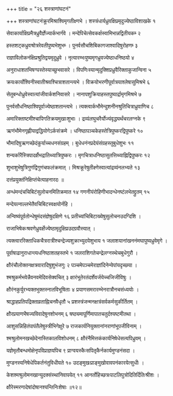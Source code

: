 +++
title = "२६ शस्त्राणांघटनं"

+++
शस्त्राणांघटनंक्रूरमिश्राश्विमृगतीक्ष्णभे । शस्त्रंधार्यध्रुवक्षिप्रमृदुज्येष्ठाविशाखके १

सेवाकार्याक्षिप्रमैत्रध्रुवैर्ज्ञेज्यार्कभार्गवे । मन्देपिचेत्सेवकर्क्षस्वामिभान्नद्वितीयकम्‍ २

हस्तशट्कध्रुवश्रोत्ररेवतीपुष्यभेशुभम्‍ । पुनर्वसौचशिबिकागजाश्वादिषुरोहणम्‍ ३

राज्ञाविलोकनंक्षिप्रश्रुतिद्वयमृदुध्रुवे । नृत्यारम्भःपुष्यमृगध्रुवज्येष्ठाधनिष्ठयो ४

अनुराधाशतभिषग्घस्तेस्याच्छुभवासरे । विपणिःस्यान्मृदुक्शिप्रध्रुवैरिक्ताकुजान्विना ५

क्रयःकार्योश्विनीस्वातीश्रवश्चित्राशतान्त्यभे । विक्रयोभरणीपूर्वात्रयाश्लेषासुमिश्रभे ६

सेतुबन्धोध्रुवेस्वात्यांजीवार्कशनिवासरे । नानापशुक्रियाहस्तपुष्यार्द्रामृगमिश्रभे ७

पुनर्वसौधनिष्ठाश्विपूर्वाज्येष्ठाशतान्त्यभे । त्यक्त्वार्कभौमेन्दुशनीनश्रुतिचित्राध्रुवाणिच ८

अमारिक्ताष्टमीश्चापिगतिक्रयमुखाःशुभाः । द्रव्यंलघुचरैर्योज्यंवृद्ध्यर्थंचरलग्नके ९

ऋणंभौमेनगृह्णीयाद्वद्धियोगेऽर्कसंक्रमे । धनिष्ठापञ्चकेहस्तेत्रिपुष्करद्विपुष्करे १०

भौमादिषुऋणच्छेदंकुर्याच्चधनसंग्रहम् । बुधेधनंनप्रदेयंसंग्रहस्तुबुधेशुभः ११

शन्यर्कारैस्त्रिपादर्क्षैभद्रातिथ्यात्रिपुष्करः । मृगचित्राधनिष्ठासुतत्तिथ्याह्निद्विपुष्करः १२

शुभाशुभेषुत्रिगुणंद्विगुणंचफलंक्रमात् । मिश्रक्रूरेषुतीक्ष्णेस्वात्यांद्रव्यंनलभ्यते १३

दत्तंप्रयुक्तंनिक्षिप्तंचेत्याहनारदः ॥

अन्धंमन्दंचचिबिटंसुलोचनमितिक्रमात १४ गणनीयंरोहिणीभादन्धेनष्टंलभेतद्द्रुतम् १५

मन्देयत्नाल्लभेतैवचिबिटस्वक्षयोर्नहि ।

अन्विष्यंपूर्वतोन्धेषुमंदसंज्ञेषुदक्षिणे १६ प्रतीच्यांचिबिटाख्येषुसुलोचनउदग्दिशि ।

राजाभिषेकःश्रवणेध्रुवर्क्षेज्येष्ठामृदुक्षिप्रउदग्रवौस्यात् ।

त्यक्त्वाररिक्ताधिकचैत्ररात्रीश्चन्द्रेज्यशुक्राभ्युदयेशुभाय १ जलाशयानांखननंमघापुष्यध्रुवेमृगे ।

पूर्वाषाढानुराधान्त्यधनिष्ठाशतहस्तभे १ जलराशिगतेचन्द्रेलग्नस्थेचबुधेगुरौ ।

क्षौरंचौलोक्तनक्षत्रवारादिषुशुभंजगुः २ पञ्चमेपञ्चमेराज्ञांदिनेन्येपांयदृच्छया ।

श्मश्रुकर्मभवेन्नैवनवमेदिवसेक्वचित् ३ क्षारंभूतेरतंदर्शेवर्जयेच्चजिजीविषुः ।

क्षौरंनकुर्युरभ्यक्तभुक्तस्नातविभूषिताः ४ प्रयाणसमरारम्भेनरात्रौनचसंध्ययोः ।

श्राद्धाहप्रतिपद्रिक्ताव्रताह्निचनवैधृतौ ५ प्रशस्त्रंजन्मनक्षत्रंसर्वकर्मसुकीर्तितम् ।

क्षौरप्रयाणभैषज्यविवादेषुनशोभनम् ६ षष्ठ्यमापूर्णिमापातचतुर्दश्यष्टमीतथा ।

आशुसन्निहितंपापंतैलेषुस्त्रीभिगेक्षुरे ७ राजकार्यनियुक्तानांनराणांभूपजीविनाम् ।

श्मश्रुलोमनखच्छेदेनास्तिकालविशोधनम् ८ क्षौरंनैमित्तकंकार्यनिषेधेसत्यपिध्रुवम् ।

यज्ञेमृतौबन्धमोक्षेनृपविप्राज्ञयपिच ९ प्राग्वयस्कैःसपितृकैर्नकार्यमुण्डनंसदा ।

मुण्डनस्यनिषेधेपिकर्तनंतुविधीयते १० उदङ्मुखःप्राङ्मुखोवावपनंकारयेत्सुधीः ।

केशश्मश्रुलोमनखान्युदक्संस्थानिवापयेत् ११ आनर्तोहिच्छत्रःपाटलिपुत्रोदितिर्दितिःश्रीशः ।

क्षौरेस्मरणादेषांदोषानश्यन्तिनिःशेषाः ॥१२॥
